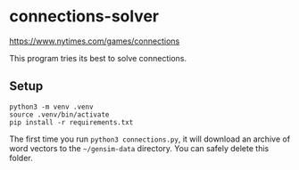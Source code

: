 # connections-solver
https://www.nytimes.com/games/connections

This program tries its best to solve connections.


## Setup
```shell
python3 -m venv .venv
source .venv/bin/activate
pip install -r requirements.txt
```

The first time you run `python3 connections.py`, it will download an archive of word vectors to the `~/gensim-data` directory. You can safely delete this folder.
